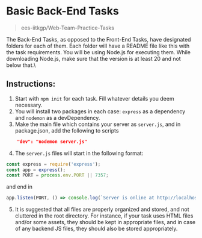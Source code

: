 # Basic Back-End Tasks
> ees-iitkgp/Web-Team-Practice-Tasks

The Back-End Tasks, as opposed to the Front-End Tasks, have designated folders for each of them. Each folder will have a README file like this with the task requirements. You will be using Node.js for executing them. While downloading Node.js, make sure that the version is at least 20 and not below that.\\

## Instructions:
1. Start with `npm init` for each task. Fill whatever details you deem necessary.
2. You will install two packages in each case: `express` as a dependency and `nodemon` as a devDependency.
3. Make the main file which contains your server as `server.js`, and in package.json, add the following to scripts
```json
	"dev": "nodemon server.js"
```
4. The `server.js` files will start in the following format:
```js
const express = require('express');
const app = express();
const PORT = process.env.PORT || 7357;
```
and end in
```js
app.listen(PORT, () => console.log(`Server is online at http://localhost/${PORT}`));
```
5. It is suggested that all files are properly organized and stored, and not cluttered in the root directory. For instance, if your task uses HTML files and/or some assets, they should be kept in appropriate files, and in case of any backend JS files, they should also be stored appropriately.
